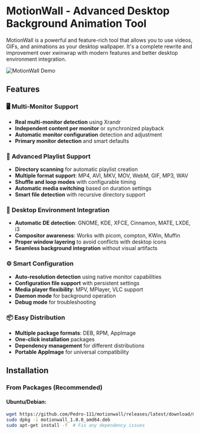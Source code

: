 # MotionWall - Advanced Desktop Background Animation Tool

MotionWall is a powerful and feature-rich tool that allows you to use videos, GIFs, and animations as your desktop wallpaper. It's a complete rewrite and improvement over xwinwrap with modern features and better desktop environment integration.

![MotionWall Demo](demo.gif)

## Features

### 🖥️ **Multi-Monitor Support**
- **Real multi-monitor detection** using Xrandr
- **Independent content per monitor** or synchronized playback
- **Automatic monitor configuration** detection and adjustment
- **Primary monitor detection** and smart defaults

### 🎵 **Advanced Playlist Support**
- **Directory scanning** for automatic playlist creation
- **Multiple format support**: MP4, AVI, MKV, MOV, WebM, GIF, MP3, WAV
- **Shuffle and loop modes** with configurable timing
- **Automatic media switching** based on duration settings
- **Smart file detection** with recursive directory support

### 🎨 **Desktop Environment Integration**
- **Automatic DE detection**: GNOME, KDE, XFCE, Cinnamon, MATE, LXDE, i3
- **Compositor awareness**: Works with picom, compton, KWin, Muffin
- **Proper window layering** to avoid conflicts with desktop icons
- **Seamless background integration** without visual artifacts

### ⚙️ **Smart Configuration**
- **Auto-resolution detection** using native monitor capabilities
- **Configuration file support** with persistent settings
- **Media player flexibility**: MPV, MPlayer, VLC support
- **Daemon mode** for background operation
- **Debug mode** for troubleshooting

### 📦 **Easy Distribution**
- **Multiple package formats**: DEB, RPM, AppImage
- **One-click installation** packages
- **Dependency management** for different distributions
- **Portable AppImage** for universal compatibility

## Installation

### From Packages (Recommended)

#### Ubuntu/Debian:
```bash
wget https://github.com/Pedro-111/motionwall/releases/latest/download/motionwall_1.0.0_amd64.deb
sudo dpkg -i motionwall_1.0.0_amd64.deb
sudo apt-get install -f  # Fix any dependency issues
